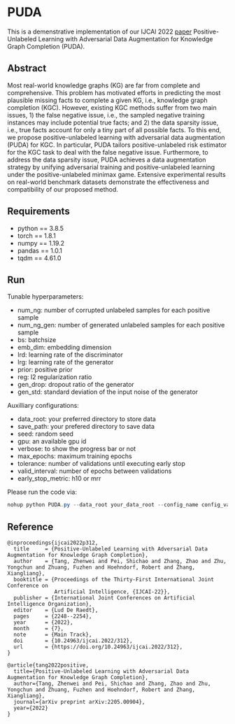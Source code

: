 # PUDA

This is a demenstrative implementation of our IJCAI 2022 [paper](https://arxiv.org/abs/2205.00904) Positive-Unlabeled Learning with Adversarial Data Augmentation for Knowledge Graph Completion (PUDA).

## Abstract

Most real-world knowledge graphs (KG) are far from complete and comprehensive. This problem has motivated efforts in predicting the most plausible missing facts to complete a given KG, i.e., knowledge graph completion (KGC). However, existing KGC methods suffer from two main issues, 1) the false negative issue, i.e., the  sampled negative training instances may include potential true facts; and 2) the data sparsity issue, i.e., true facts account for only a tiny part of all possible facts. To this end, we propose positive-unlabeled learning with adversarial data augmentation (PUDA) for KGC. In particular, PUDA tailors positive-unlabeled risk estimator for the KGC task to deal with the false negative issue. Furthermore, to address the data sparsity issue, PUDA achieves a data augmentation strategy by unifying adversarial training and positive-unlabeled learning under the positive-unlabeled minimax game. Extensive experimental results on real-world benchmark datasets demonstrate the effectiveness and compatibility of our proposed method. 

## Requirements
* python == 3.8.5
* torch == 1.8.1
* numpy == 1.19.2
* pandas == 1.0.1
* tqdm == 4.61.0
  
## Run

Tunable hyperparameters:
- num_ng: number of corrupted unlabeled samples for each positive sample
- num_ng_gen: number of generated unlabeled samples for each positive sample
- bs: batchsize
- emb_dim: embedding dimension
- lrd: learning rate of the discriminator
- lrg: learning rate of the generator
- prior: positive prior 
- reg: l2 regularization ratio
- gen_drop: dropout ratio of the generator
- gen_std: standard deviation of the input noise of the generator

Auxilliary configurations:
- data_root: your preferred directory to store data
- save_path: your prefered directory to save data
- seed: random seed
- gpu: an available gpu id
- verbose: to show the progress bar or not
- max_epochs: maximum training epochs
- tolerance: number of validations until executing early stop
- valid_interval: number of epochs between validations
- early_stop_metric: h10 or mrr

Please run the code via:

```powershell
nohup python PUDA.py --data_root your_data_root --config_name config_value >your_log_file 2>&1 &
```

## Reference

```
@inproceedings{ijcai2022p312,
  title     = {Positive-Unlabeled Learning with Adversarial Data Augmentation for Knowledge Graph Completion},
  author    = {Tang, Zhenwei and Pei, Shichao and Zhang, Zhao and Zhu, Yongchun and Zhuang, Fuzhen and Hoehndorf, Robert and Zhang, Xiangliang},
  booktitle = {Proceedings of the Thirty-First International Joint Conference on
               Artificial Intelligence, {IJCAI-22}},
  publisher = {International Joint Conferences on Artificial Intelligence Organization},
  editor    = {Lud De Raedt},
  pages     = {2248--2254},
  year      = {2022},
  month     = {7},
  note      = {Main Track},
  doi       = {10.24963/ijcai.2022/312},
  url       = {https://doi.org/10.24963/ijcai.2022/312},
}
```
```
@article{tang2022positive,
  title={Positive-Unlabeled Learning with Adversarial Data Augmentation for Knowledge Graph Completion},
  author={Tang, Zhenwei and Pei, Shichao and Zhang, Zhao and Zhu, Yongchun and Zhuang, Fuzhen and Hoehndorf, Robert and Zhang, Xiangliang},
  journal={arXiv preprint arXiv:2205.00904},
  year={2022}
}
```
